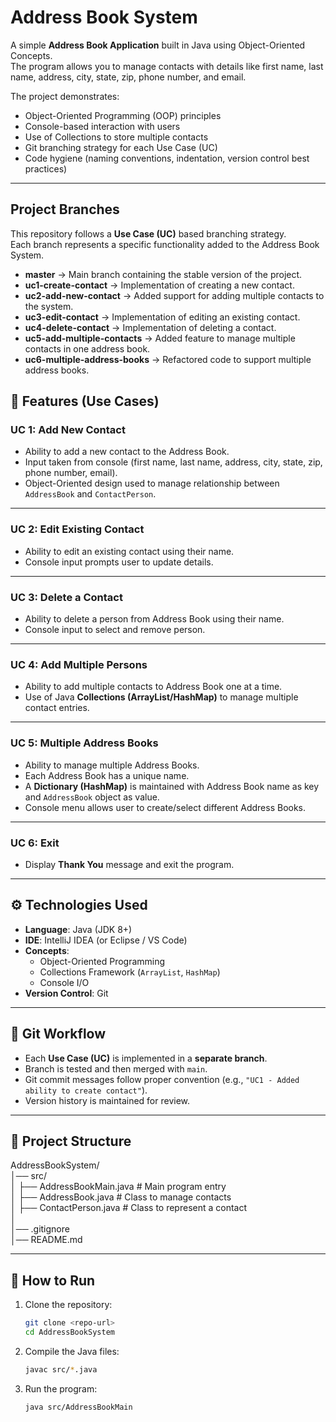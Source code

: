 # Address Book System

A simple **Address Book Application** built in Java using Object-Oriented Concepts.  
The program allows you to manage contacts with details like first name, last name, address, city, state, zip, phone number, and email.  

The project demonstrates:
- Object-Oriented Programming (OOP) principles  
- Console-based interaction with users  
- Use of Collections to store multiple contacts  
- Git branching strategy for each Use Case (UC)  
- Code hygiene (naming conventions, indentation, version control best practices)

---

## Project Branches  

This repository follows a **Use Case (UC)** based branching strategy.  
Each branch represents a specific functionality added to the Address Book System.  

- **master** → Main branch containing the stable version of the project.  
- **uc1-create-contact** → Implementation of creating a new contact.  
- **uc2-add-new-contact** → Added support for adding multiple contacts to the system.  
- **uc3-edit-contact** → Implementation of editing an existing contact.  
- **uc4-delete-contact** → Implementation of deleting a contact.  
- **uc5-add-multiple-contacts** → Added feature to manage multiple contacts in one address book.  
- **uc6-multiple-address-books** → Refactored code to support multiple address books.  


## 📌 Features (Use Cases)

### **UC 1: Add New Contact**
- Ability to add a new contact to the Address Book.  
- Input taken from console (first name, last name, address, city, state, zip, phone number, email).  
- Object-Oriented design used to manage relationship between `AddressBook` and `ContactPerson`.  

---

### **UC 2: Edit Existing Contact**
- Ability to edit an existing contact using their name.  
- Console input prompts user to update details.  

---

### **UC 3: Delete a Contact**
- Ability to delete a person from Address Book using their name.  
- Console input to select and remove person.  

---

### **UC 4: Add Multiple Persons**
- Ability to add multiple contacts to Address Book one at a time.  
- Use of Java **Collections (ArrayList/HashMap)** to manage multiple contact entries.  

---

### **UC 5: Multiple Address Books**
- Ability to manage multiple Address Books.  
- Each Address Book has a unique name.  
- A **Dictionary (HashMap)** is maintained with Address Book name as key and `AddressBook` object as value.  
- Console menu allows user to create/select different Address Books.  

---

### **UC 6: Exit**
- Display **Thank You** message and exit the program.  

---

## ⚙️ Technologies Used
- **Language**: Java (JDK 8+)
- **IDE**: IntelliJ IDEA (or Eclipse / VS Code)
- **Concepts**:  
  - Object-Oriented Programming  
  - Collections Framework (`ArrayList`, `HashMap`)  
  - Console I/O  
- **Version Control**: Git  

---

## 🚀 Git Workflow
- Each **Use Case (UC)** is implemented in a **separate branch**.  
- Branch is tested and then merged with `main`.  
- Git commit messages follow proper convention (e.g., `"UC1 - Added ability to create contact"`).  
- Version history is maintained for review.  

---

## 📂 Project Structure
AddressBookSystem/  
│── src/  
│   ├── AddressBookMain.java      # Main program entry  
│   ├── AddressBook.java          # Class to manage contacts  
│   ├── ContactPerson.java        # Class to represent a contact  
│  
│── .gitignore  
│── README.md  


---

## 📝 How to Run
1. Clone the repository:
   ```bash
   git clone <repo-url>
   cd AddressBookSystem
2. Compile the Java files:
   ```bash
   javac src/*.java
3. Run the program:
   ```bash
   java src/AddressBookMain
